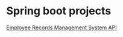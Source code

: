 # Spring boot projects

[Employee Records Management System API](https://employee-records-management.onrender.com/)
